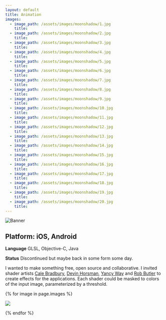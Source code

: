 ```yaml
---
layout: default
title: Animation
images:
  - image_path: /assets/images/moonshadow/1.jpg
    title:
  - image_path: /assets/images/moonshadow/2.jpg
    title:
  - image_path: /assets/images/moonshadow/3.jpg
    title:
  - image_path: /assets/images/moonshadow/4.jpg
    title:
  - image_path: /assets/images/moonshadow/5.jpg
    title:
  - image_path: /assets/images/moonshadow/6.jpg
    title:
  - image_path: /assets/images/moonshadow/7.jpg
    title:
  - image_path: /assets/images/moonshadow/8.jpg
    title:
  - image_path: /assets/images/moonshadow/9.jpg
    title:
  - image_path: /assets/images/moonshadow/10.jpg
    title:
  - image_path: /assets/images/moonshadow/11.jpg
    title:
  - image_path: /assets/images/moonshadow/12.jpg
    title:
  - image_path: /assets/images/moonshadow/13.jpg
    title:
  - image_path: /assets/images/moonshadow/14.jpg
    title:
  - image_path: /assets/images/moonshadow/15.jpg
    title:
  - image_path: /assets/images/moonshadow/16.jpg
    title:
  - image_path: /assets/images/moonshadow/17.jpg
    title:
  - image_path: /assets/images/moonshadow/18.jpg
    title:
  - image_path: /assets/images/moonshadow/19.jpg
    title:
  - image_path: /assets/images/moonshadow/20.jpg
    title:
---
```


<head>
  <link rel="stylesheet" href="{{absolute_url}}/assets/css/video.css">
  <link rel="stylesheet" href="{{absolute_url}}/assets/css/gallery.css">
  <link href="{{absolute_url}}/assets/css/lightbox.min.css" rel="stylesheet" />
</head>

![Banner]({{absolute_url}}/assets/images/moonshadow/banner.png)

## Platform: iOS, Android

**Language** GLSL, Objective-C, Java

**Status** Discontinued but maybe back in some form some day.

I wanted to make something free, open source and collaborative. I invited shader artists [Cale Bradbury](http://twitter.com/netgrind), [Devin Horsman](http://twitter.com/horsman), [Yancy Way](http://twitter.com/echophons) and [Rob Butler](http://twitter.com/botreats) to create effects for the applications. Each shader could be masked to colors of the input image, parameterized by a threshold.

<div class="gallery">

{% for image in page.images %}

  <a href="{{absolute_url}}{{ image.image_path }}" data-lightbox="glitch"><img src="{{absolute_url}}{{ image.image_path }}"> </a>

{% endfor %}

</div>

<script src="{{absolute_url}}/assets/js/lightbox-plus-jquery.min.js"></script>
